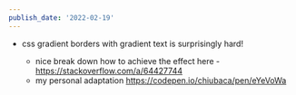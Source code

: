 ```yaml
---
publish_date: '2022-02-19'
---
```


- css gradient borders with gradient text is surprisingly hard!

	 - nice break down how to achieve the effect here - https://stackoverflow.com/a/64427744
	-  my personal adaptation https://codepen.io/chiubaca/pen/eYeVoWa
